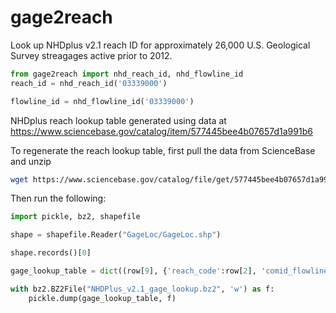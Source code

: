 # gage2reach
Look up NHDplus v2.1 reach ID for approximately 26,000 U.S. Geological Survey streagages active prior to 2012.
```python
from gage2reach import nhd_reach_id, nhd_flowline_id
reach_id = nhd_reach_id('03339000')

flowline_id = nhd_flowline_id('03339000')
```
NHDplus reach lookup table generated using data at
https://www.sciencebase.gov/catalog/item/577445bee4b07657d1a991b6

To regenerate the reach lookup table, first pull the data from ScienceBase and unzip
```bash
wget https://www.sciencebase.gov/catalog/file/get/577445bee4b07657d1a991b6?facet=GageLoc
```
Then run the following:
```python
import pickle, bz2, shapefile

shape = shapefile.Reader("GageLoc/GageLoc.shp")

shape.records()[0]

gage_lookup_table = dict((row[9], {'reach_code':row[2], 'comid_flowline':row[-1]}) for row in shape.records())

with bz2.BZ2File("NHDPlus_v2.1_gage_lookup.bz2", 'w') as f:
    pickle.dump(gage_lookup_table, f)
```
